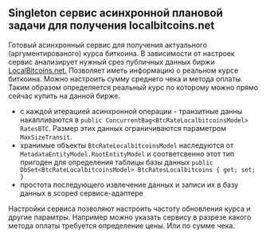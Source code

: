 ## Singleton сервис асинхронной плановой задачи для получения localbitcoins.net

Готовый асинхронный сервис для получения актуального (аргументированого) курса биткоина.
В зависимости от настроек сервис анализирует нужный срез публичных данных биржи [LocalBitcoins.net.](http://localbitcoins.net)
Позволяет иметь информацию о реальном курсе биткоина. Можно настроить сумму среднего чека и метода оплаты. Таким образом определяется реальный курс по которому можно прямо сейчас купить на данной бирже.

- с каждой итерацией асинхронной операции - транзитные данны накапливаются в `public ConcurrentBag<BtcRateLocalbitcoinsModel> RatesBTC`. Размер этих данных ограничиваются параметром `MaxSizeTransit`.
- хранимые объекты `BtcRateLocalbitcoinsModel` наследуются от `MetadataEntityModel.RootEntityModel` и соответсвенно этот тип пригоден для определения таблицы базы данных `public DbSet<BtcRateLocalbitcoinsModel> BtcRatesLocalbitcoins { get; set; }`
- простота последующего извлечение данных и записи их в базу данных в scoped сервисе-адаптере

Настройки сервиса позволяют настроить частоту обновления курса и другие парамтры. Например можно указать сервису в разрезе какого метода оплаты требуется определение цены. Или по сумме чека.
